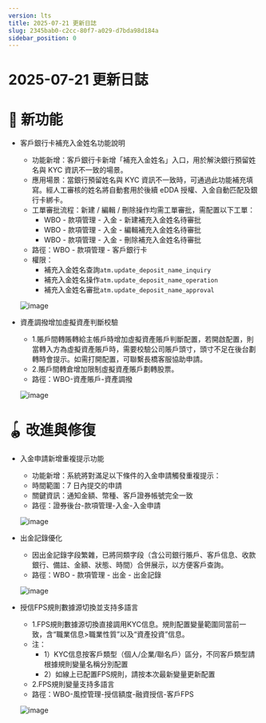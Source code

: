 ```yaml
---
version: lts
title: 2025-07-21 更新日誌
slug: 2345bab0-c2cc-80f7-a029-d7bda98d184a
sidebar_position: 0
---
```



# 2025-07-21 更新日誌


# 🎉 新功能

- 客戶銀行卡補充入金姓名功能說明
    - 功能新增：客戶銀行卡新增「補充入金姓名」入口，用於解決銀行預留姓名與 KYC 資訊不一致的場景。
    - 應用場景：當銀行預留姓名與 KYC 資訊不一致時，可通過此功能補充填寫。經人工審核的姓名將自動套用於後續 eDDA 授權、入金自動匹配及銀行卡綁卡。
    - 工單審批流程：新建 / 編輯 / 刪除操作均需工單審批，需配置以下工單：
        - WBO - 款項管理 - 入金 - 新建補充入金姓名待審批
        - WBO - 款項管理 - 入金 - 編輯補充入金姓名待審批
        - WBO - 款項管理 - 入金 - 刪除補充入金姓名待審批
    - 路徑：WBO - 款項管理 - 客戶銀行卡
    - 權限：
        - 補充入金姓名查詢`atm.update_deposit_name_inquiry`
        - 補充入金姓名操作`atm.update_deposit_name_operation`
        - 補充入金姓名審批`atm.update_deposit_name_approval`

    ![image](https://longbridge.larkenterprise.com/space/api/box/stream/download/asynccode/?code=ZjI5OGYwZmIxZjc0M2NmNzIwNjM2MzRlZjZkZWU4YjVfalZwTDFLWGNsUWR2UTRRdnFOME45SnMydVJYeHNJN0FfVG9rZW46Qlg0eGJHb3FCb0x0TUp4NGZtMWNtZlZYbk9lXzE3NTI4MDUxNTk6MTc1MjgwODc1OV9WNA)

- 資產調撥增加虛擬資產判斷校驗
    - 1.賬戶間轉賬轉給主帳戶時增加虛擬資產賬戶判斷配置，若開啟配置，則當轉入方為虛擬資產賬戶時，需要校驗公司賬戶頭寸，頭寸不足在後台劃轉時會提示。如需打開配置，可聯繫長橋客服協助申請。
    - 2.賬戶間轉倉增加限制虛擬資產賬戶劃轉股票。
    - 路徑：WBO-資產賬戶-資產調撥

    ![image](https://longbridge.larkenterprise.com/space/api/box/stream/download/asynccode/?code=ZDlkOGVkYTllNGI2ZDhlMGRkOGZhZjkwYjBkOGI4ZjBfcjcxVVRPU3d2ZG5qRnoweExoMXdIeExjNlR3ZE9RYk9fVG9rZW46S0taUWJFNkx3b1p1YkV4YWRON2NOMUprbmpoXzE3NTI4MDUxNTk6MTc1MjgwODc1OV9WNA)


# 🪀 改進與修復

- 入金申請新增重複提示功能
    - 功能新增：系統將對滿足以下條件的入金申請觸發重複提示：
    - 時間範圍：7 日內提交的申請
    - 關鍵資訊：通知金額、幣種、客戶證券帳號完全一致
    - 路徑：證券後台-款項管理-入金-入金申請

    ![image](https://longbridge.larkenterprise.com/space/api/box/stream/download/asynccode/?code=ZTIwNjIxODM1MDlhZTAyODhiNGY0ZGEzN2ZhZjUzNjZfY3N6eDRqRjFkZU9nTkpRaFd2cHM0SzVuam9sYWJlTjVfVG9rZW46TWhVeWJmNnlkb204RUp4djNBUWN5Ym12bm5kXzE3NTI4MDUxNTk6MTc1MjgwODc1OV9WNA)

- 出金記錄優化
    - 因出金記錄字段繁雜，已將同類字段（含公司銀行賬戶、客戶信息、收款銀行、備註、金額、狀態、時間）合併展示，以方便客戶查詢。
    - 路徑：WBO - 款項管理 - 出金 - 出金記錄

    ![image](https://longbridge.larkenterprise.com/space/api/box/stream/download/asynccode/?code=NmYxYmFkMTc5ZmJkOWJmN2NlMjg3NDE1OWY0YzVkNGNfQWY1Y3N4SGpqQ29FbjVEcmNta2N4Mk5zT0ZJS1MxZm9fVG9rZW46SDhmOWJUWDZ3b2ZvY0J4ZUdXamN0UlNvbnhoXzE3NTI4MDUxNTk6MTc1MjgwODc1OV9WNA)

- 授信FPS規則數據源切換並支持多語言
    - 1.FPS規則數據源切換直接調用KYC信息。規則配置變量範圍同當前一致，含“職業信息>職業性質”以及“資產投資”信息。
    - 注：
        - 1）KYC信息按客戶類型（個人/企業/聯名戶）區分，不同客戶類型請根據規則變量名稱分別配置
        - 2）如線上已配置FPS規則，請按本次最新變量更新配置
    - 2.FPS規則變量支持多語言
    - 路徑：WBO-風控管理-授信額度-融資授信-客戶FPS

    ![image](https://longbridge.larkenterprise.com/space/api/box/stream/download/asynccode/?code=NjgyMTk1NmFkNjllNjAyMzdiNjJmNGE2MDQ5N2E2YTRfTHEwWnAyQmd4Q0V1NkYzWVlBOXR1c013RVF2ZktQSTNfVG9rZW46WkdoM2JxNk1VbzNTRWF4VzJQbmNjNTlEbnJkXzE3NTI4MDUxNTk6MTc1MjgwODc1OV9WNA)

